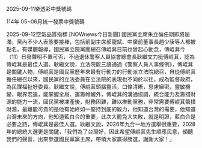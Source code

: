 
2025-09-11樂透彩中獎號碼

                                
114年 05~06月統一發票中獎號碼
                             
2025-09-12空氣品質指標
                              [NOWnews今日新聞] 國民黨主席朱立倫任期即將屆滿，黨內不少人表態要接棒，包括前副主席郝龍斌、中廣前董事長趙少康等人都被點名。有媒體報導，國民黨立院黨團總召傅崐萁日前也曾起心動念，傅崐萁今（11）日發聲明不置可否，不過退休警察人員協會總會長耿繼文力挺傅崐萁，認為傅崐萁是最佳人選。耿繼文說，立法院能三讀通過《警察人員人事條例》，傅崐萁是關鍵人物，傅崐萁是國民黨歷年來最有行動力的行動派立法院總召，自從傅崐萁擔任總召以來，國民黨的立法委員在立法院的表現也不同於以往，成為監督政府，為民謀福祉好委員。耿繼文說，傅崐萁頭腦靈活，口條清晰，思慮縝密，靈敏機變，眼界宏遠，能掌握全局、運籌帷幄外，傅崐萁的溝通協調，統合能力及籌措財源的能力一流，國民黨被凍產後，財務困難，難以推動黨務，非常需要傅崐萁籌措財源，最難能可貴的是他有始終如一堅持到底的毅力，他知道台灣的需要，他知道台灣未來的方向，他知道藍白合的重要，此次大罷免大失敗，就是明證，藍白合是必要之路，傅崐萁是最佳人選。耿繼文說，2026年九合一地方選舉很重要，2028年的總統大選更是關鍵，「我們為了台灣好，因此希望傅崐萁先生順應民意，傾聽我們的聲音，出來參選國民黨黨主席，帶領大家贏得勝選，謝謝大家！」